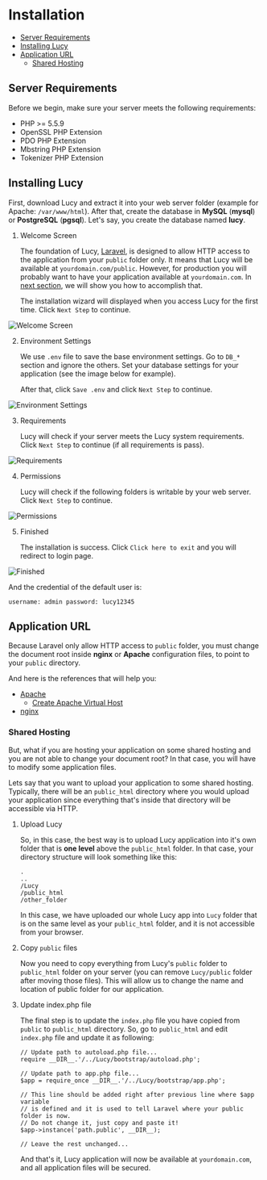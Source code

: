 # Installation

- [Server Requirements](#server-requirements)
- [Installing Lucy](#installing-lucy)
- [Application URL](#application-url)
    - [Shared Hosting](#application-url-shared-hosting)

<a name="server-requirements"></a>
## Server Requirements

Before we begin, make sure your server meets the following requirements:

- PHP >= 5.5.9
- OpenSSL PHP Extension
- PDO PHP Extension
- Mbstring PHP Extension
- Tokenizer PHP Extension

<a name="installing-lucy"></a>
## Installing Lucy

First, download Lucy and extract it into your web server folder (example for Apache: `/var/www/html`). After that, create the database in **MySQL** (**mysql**) or **PostgreSQL** (**pgsql**).  Let's say, you create the database named **lucy**.

1. Welcome Screen

   The foundation of Lucy, [Laravel](https://laravel.com), is designed to allow HTTP access to the application from your `public` folder only. It means that Lucy will be available at `yourdomain.com/public`. However, for production you will probably want to have your application available at `yourdomain.com`. In [next section](#application-url), we will show you how to accomplish that.

   The installation wizard will displayed when you access Lucy for the first time. Click `Next Step` to continue.
<img src="/storage/docs/01-install.png" alt="Welcome Screen" class="img-responsive img-rounded">

2. Environment Settings

   We use `.env` file to save the base environment settings. Go to `DB_*` section and ignore the others. Set your database settings for your application (see the image below for example).

   After that, click `Save .env` and click `Next Step` to continue.
<img src="/storage/docs/02-install.png" alt="Environment Settings" class="img-responsive img-rounded">

3. Requirements

   Lucy will check if your server meets the Lucy system requirements. Click `Next Step` to continue (if all requirements is pass).
<img src="/storage/docs/03-install.png" alt="Requirements" class="img-responsive img-rounded">

4. Permissions

   Lucy will check if the following folders is writable by your web server. Click `Next Step` to continue.
<img src="/storage/docs/04-install.png" alt="Permissions" class="img-responsive img-rounded">

5. Finished

   The installation is success. Click `Click here to exit` and you will redirect to login page.
<img src="/storage/docs/05-install.png" alt="Finished" class="img-responsive img-rounded">

   And the credential of the default user is:
   ```
   username: admin password: lucy12345
   ```

<a name="application-url"></a>
## Application URL

Because Laravel only allow HTTP access to `public` folder, you must change the document root inside **nginx** or **Apache** configuration files, to point to your `public` directory.

And here is the references that will help you:
- [Apache](http://stackoverflow.com/questions/5891802/how-do-i-change-the-root-directory-of-an-apache-server)
    - [Create Apache Virtual Host](https://www.digitalocean.com/community/tutorials/how-to-set-up-apache-virtual-hosts-on-ubuntu-14-04-lts)
- [nginx](http://nginx.org/en/docs/beginners_guide.html)

<a name="application-url-shared-hosting"></a>
### Shared Hosting

But, what if you are hosting your application on some shared hosting and you are not able to change your document root? In that case, you will have to modify some application files.

Lets say that you want to upload your application to some shared hosting. Typically, there will be an `public_html` directory where you would upload your application since everything that's inside that directory will be accessible via HTTP.

1. Upload Lucy

   So, in this case, the best way is to upload Lucy application into it's own folder that is **one level** above the `public_html` folder. In that case, your directory structure will look something like this:
   ```
   .
   ..
   /Lucy
   /public_html
   /other_folder
   ```
   In this case, we have uploaded our whole Lucy app into `Lucy` folder that is on the same level as your `public_html` folder, and it is not accessible from your browser.

2. Copy `public` files

   Now you need to copy everything from Lucy's `public` folder to `public_html` folder on your server (you can remove `Lucy/public` folder after moving those files).
   This will allow us to change the name and location of public folder for our application.

3. Update index.php file

   The final step is to update the `index.php` file you have copied from `public` to `public_html` directory. So, go to `public_html` and edit `index.php` file and update it as following:
   ```
   // Update path to autoload.php file...
   require __DIR__.'/../Lucy/bootstrap/autoload.php';

   // Update path to app.php file...
   $app = require_once __DIR__.'/../Lucy/bootstrap/app.php';

   // This line should be added right after previous line where $app variable 
   // is defined and it is used to tell Laravel where your public folder is now. 
   // Do not change it, just copy and paste it!
   $app->instance('path.public', __DIR__);

   // Leave the rest unchanged...
   ```

   And that's it, Lucy application will now be available at `yourdomain.com`, and all application files will be secured.
